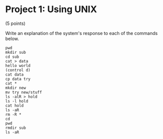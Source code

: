 # Project 1: Using UNIX

(5 points)

Write an explanation of the system's response to each of the commands below.

    pwd
    mkdir sub
    cd sub
    cat > data
    hello world
    (control d)
    cat data
    cp data try
    cat *
    mkdir new
    mv try new/stuff
    ls -alR > hold
    ls -l hold
    cat hold
    ls -aR
    rm -R *
    cd
    pwd
    rmdir sub
    ls -aR


